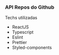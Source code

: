 ### API Repos do Github

Techs utilizadas

- ReactJS
- Typescript
- Eslint
- Prettier
- Styled-components
